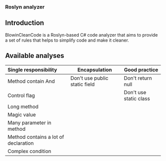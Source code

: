 ### Roslyn analyzer

## Introduction

BlowinCleanCode is a Roslyn-based C# code analyzer that aims to provide a set of rules that helps to simplify code and make it cleaner.

## Available analyses

| Single responsibility                | Encapsulation                 | Good practice               |
| :----------------------------------- | ----------------------------- | --------------------------- |
| Method contain And                   | Don't use public static field | Don't return null           |
| Control flag                         |                               | Don't use static class      |
| Long method                          |                               |                             |
| Magic value                          |                               |                             |
| Many parameter in method             |                               |                             |
| Method contains a lot of declaration |                               |                             |
| Complex condition                    |                               |                             |
